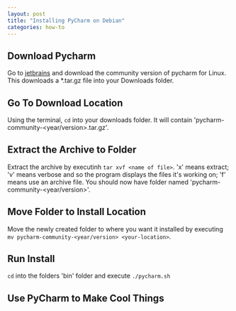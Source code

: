 ```yaml
---
layout: post
title: "Installing PyCharm on Debian"
categories: how-to
---
```


## Download Pycharm

Go to [jetbrains](http://www.jetbrains.com/pycharm/) and download the community version of pycharm for Linux.
This downloads a *.tar.gz file into your Downloads folder.

## Go To Download Location

Using the terminal, `cd` into your downloads folder.
It will contain 'pycharm-community-<year/version>.tar.gz'.

## Extract the Archive to Folder

Extract the archive by executinh `tar xvf <name of file>`.
'x' means extract;
'v' means verbose and so the program displays the files it's working on;
'f' means use an archive file.
You should now have folder named 'pycharm-community-<year/version>'.


## Move Folder to Install Location

Move the newly created folder to where you want it installed by executing
`mv pycharm-community-<year/version> <your-location>`.

## Run Install

`cd` into the folders 'bin' folder and execute `./pycharm.sh`

## Use PyCharm to Make Cool Things